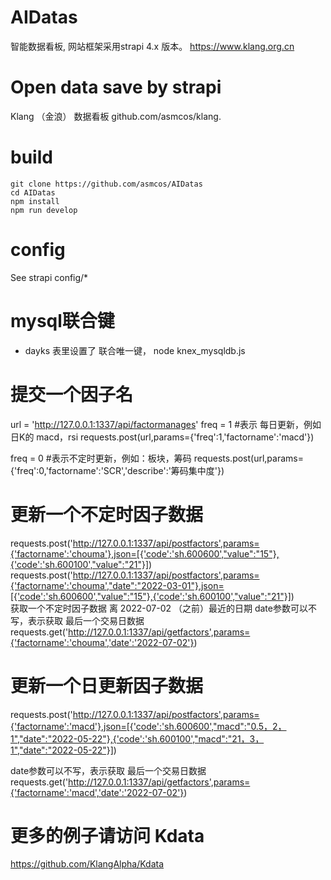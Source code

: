 # AIDatas
智能数据看板, 网站框架采用strapi 4.x 版本。
https://www.klang.org.cn


# Open data save by strapi
Klang （金浪） 数据看板
github.com/asmcos/klang.

# build
```
git clone https://github.com/asmcos/AIDatas
cd AIDatas
npm install
npm run develop
```

# config
See strapi
config/*

# mysql联合键
* dayks 表里设置了 联合唯一键， node knex_mysqldb.js 


# 提交一个因子名
url = 'http://127.0.0.1:1337/api/factormanages'
freq = 1 #表示 每日更新，例如日K的 macd，rsi
requests.post(url,params={'freq':1,'factorname':'macd'}) 

freq = 0 #表示不定时更新，例如：板块，筹码
requests.post(url,params={'freq':0,'factorname':'SCR','describe':'筹码集中度'}) 

# 更新一个不定时因子数据
 requests.post('http://127.0.0.1:1337/api/postfactors',params={'factorname':'chouma'},json=[{'code':'sh.600600',"value":"15"},{'code':'sh.600100',"value":"21"}])  
 requests.post('http://127.0.0.1:1337/api/postfactors',params={'factorname':'chouma',"date":"2022-03-01"},json=[{'code':'sh.600600',"value":"15"},{'code':'sh.600100',"value":"21"}])  
获取一个不定时因子数据 离 2022-07-02 （之前）最近的日期
date参数可以不写，表示获取 最后一个交易日数据
requests.get('http://127.0.0.1:1337/api/getfactors',params={'factorname':'chouma','date':'2022-07-02'})  

# 更新一个日更新因子数据
 requests.post('http://127.0.0.1:1337/api/postfactors',params={'factorname':'macd'},json=[{'code':'sh.600600',"macd":"0.5，2，1","date":"2022-05-22"},{'code':'sh.600100',"macd":"21，3，1","date":"2022-05-22"}])  

date参数可以不写，表示获取 最后一个交易日数据
requests.get('http://127.0.0.1:1337/api/getfactors',params={'factorname':'macd','date':'2022-07-02'})  

# 更多的例子请访问 Kdata
https://github.com/KlangAlpha/Kdata
